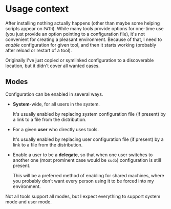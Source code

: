 Usage context
=============

After installing nothing actually happens (other than maybe some helping scripts appear on `PATH`).
While many tools provide options for one-time use (you just provide an option pointing to a
configuration file), it's not convenient for creating a pleasant environment. Because of that, I
need to _enable_ configuration for given tool, and then it starts working (probably after reload
or restart of a tool).

Originally I've just copied or symlinked configuration to a discoverable location, but it didn't
cover all wanted cases.

Modes
-----

Configuration can be enabled in several ways.
* **System**-wide, for all users in the system.

  It's usually enabled by replacing system configuration file (if present) by a link to a file from
  the distribution.
* For a given **user** who directly uses tools.

  It's usually enabled by replacing user configuration file (if present) by a link to  a file from
  the distribution.
* Enable a user to be a **delegate**, so that when one user switches to another one (most prominent
  case would be `sudo`) configuration is still present.

  This will be a preferred method of enabling for shared machines, where you probably don't want
  every person using it to be forced into my environment.

Not all tools support all modes, but I expect everything to support system mode and user mode.
